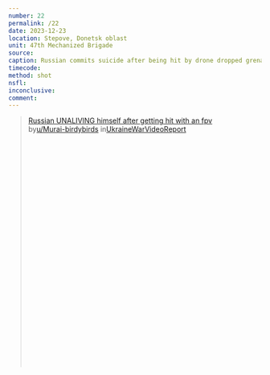```yaml
---
number: 22
permalink: /22
date: 2023-12-23
location: Stepove, Donetsk oblast
unit: 47th Mechanized Brigade
source: 
caption: Russian commits suicide after being hit by drone dropped grenade
timecode:
method: shot
nsfl:
inconclusive:
comment:
---
```

<blockquote class="reddit-embed-bq" style="height:500px" data-embed-height="546"><a href="https://www.reddit.com/r/UkraineWarVideoReport/comments/18pfutl/russian_unaliving_himself_after_getting_hit_with/">Russian UNALIVING himself after getting hit with an fpv</a><br> by<a href="https://www.reddit.com/user/Murai-birdybirds/">u/Murai-birdybirds</a> in<a href="https://www.reddit.com/r/UkraineWarVideoReport/">UkraineWarVideoReport</a></blockquote><script async="" src="https://embed.reddit.com/widgets.js" charset="UTF-8"></script>